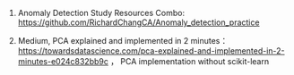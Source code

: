 1. Anomaly Detection Study Resources Combo: https://github.com/RichardChangCA/Anomaly_detection_practice

2. Medium, PCA explained and implemented in 2 minutes： https://towardsdatascience.com/pca-explained-and-implemented-in-2-minutes-e024c832bb9c ， PCA implementation without scikit-learn
